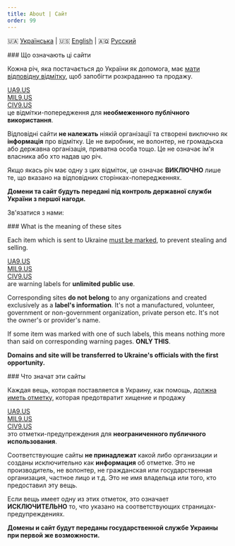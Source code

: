 ```yaml
---
title: About | Сайт
order: 99
---
```


🇺🇦 [Українська](#UA) \| 🇺🇸 [English](#EN) \| 🇦🇶 [Русский](#RU)

<a name="UA"></a>

###️ Що означають ці сайти

Кожна річ, яка постачається до України як допомога, має [мати відповідну відмітку](/mark/mark), щоб запобігти розкраданню та продажу.

[UA9.US](/mark/generic)  
[MIL9.US](/mark/military)  
[CIV9.US](/mark/civil)  
це відмітки-попередження для **необмеженного публічного використання**.

Відповідні сайти **не належать** ніякій організації та створені виключно як **інформація** про відмітку. Це не виробник, не волонтер, не громадьска або державна організація, приватна особа тощо. Це не означає ім'я власника або хто надав цю річ.

Якщо якась річ має одну з цих відміток, це означає **ВИКЛЮЧНО** лише те, що вказано на відповідних сторінках-попередженнях.

**Домени та сайт будуть передані під контроль державної служби України з першої нагоди.**

Зв'язатися з нами:  

<a name="EN"></a>

###️ What is the meaning of these sites

Each item which is sent to Ukraine [must be marked](/mark/mark_en), to prevent stealing and selling.

[UA9.US](/mark/generic)  
[MIL9.US](/mark/military)  
[CIV9.US](/mark/civil)  
are warning labels for **unlimited public use**.

Corresponding sites **do not belong** to any organizations and created exclusively as a **label's information**. It's not a manufactured, volunteer, government or non-government organization, private person etc. It's not the owner's or provider's name.

If some item was marked with one of such labels, this means nothing more than said on corresponding warning pages. **ONLY THIS**.

**Domains and site will be transferred to Ukraine's officials with the first opportunity.**

<a name="RU"></a>
###️ Что значат эти сайты

Каждая вещь, которая поставляется в Украину, как помощь, [должна иметь отметку](/mark/mark_ru), которая предотвратит хищение и продажу

[UA9.US](/mark/generic)  
[MIL9.US](/mark/military)  
[CIV9.US](/mark/civil)  
это отметки-предупреждения для **неограниченного публичного использования**.

Соответствующие сайты **не принадлежат** какой либо организации и созданы исключительно как **информация** об отметке. Это не производитель, не волонтер, не гражданская или государственная организация, частное лицо и т.д. Это не имя владельца или того, кто предоставил эту вещь.

Если вещь имеет одну из этих отметок, это означает **ИСКЛЮЧИТЕЛЬНО** то, что указано на соответствующих страницах-предупреждениях.

**Домены и сайт будут переданы государственной службе Украины при первой же возможности.**
